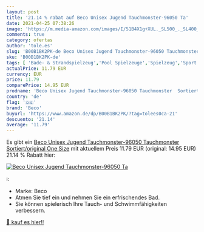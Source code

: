 ```yaml
---
layout: post
title: '21.14 % rabat auf Beco Unisex Jugend Tauchmonster-96050 Ta'
date: 2021-04-25 07:38:26
image: 'https://m.media-amazon.com/images/I/51B4X1g+XUL._SL500_._SL400_.jpg'
comments: true
category: ofertas
author: 'tole.es'
slug: 'B00B1BK2PK-de Beco Unisex Jugend Tauchmonster-96050 Tauchmonster...'
sku: 'B00B1BK2PK-de'
tags: [ 'Bade- & Strandspielzeug','Pool Spielzeuge','Spielzeug','Sport & Outdoor','Tauchringe & Spielzeuge','beco', ]
actualPrice: 11.79 EUR
currency: EUR
price: 11.79
comparePrice: 14.95 EUR
prodname: 'Beco Unisex Jugend Tauchmonster-96050 Tauchmonster  Sortiert/original  One Size'
country: 'de'
flag: '🇩🇪'
brand: 'Beco'
buyurl: 'https://www.amazon.de/dp/B00B1BK2PK/?tag=tolees0ca-21'
descuento: '21.14'
average: '11.79'
---
```


Es gibt ein [Beco Unisex Jugend Tauchmonster-96050 Tauchmonster  Sortiert/original  One Size](https://www.amazon.de/dp/B00B1BK2PK/?tag=tolees0ca-21) mit aktuellem Preis 11.79 EUR (original: 14.95 EUR) 21.14 % Rabatt hier:

[![Beco Unisex Jugend Tauchmonster-96050 Ta](https://m.media-amazon.com/images/I/51B4X1g+XUL._SL500_._SL400_.jpg)](https://www.amazon.de/dp/B00B1BK2PK/?tag=tolees0ca-21)

ℹ️:

- Marke: Beco
- Atmen Sie tief ein und nehmen Sie ein erfrischendes Bad.
- Sie können spielerisch Ihre Tauch- und Schwimmfähigkeiten verbessern.

[🛒 kauf es hier!!](https://www.amazon.de/dp/B00B1BK2PK/?tag=tolees0ca-21)
